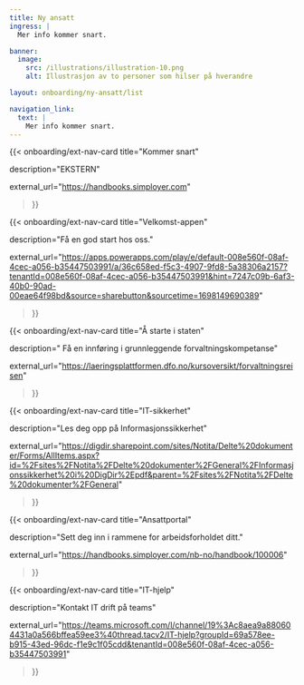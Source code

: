 ```yaml
---
title: Ny ansatt
ingress: |
  Mer info kommer snart.

banner:
  image:
    src: /illustrations/illustration-10.png
    alt: Illustrasjon av to personer som hilser på hverandre

layout: onboarding/ny-ansatt/list

navigation_link:
  text: |
    Mer info kommer snart.
---
```



{{< onboarding/ext-nav-card
  title="Kommer snart"

  description="EKSTERN"

  external_url="https://handbooks.simployer.com"
>}}

{{< onboarding/ext-nav-card
  title="Velkomst-appen"

  description="Få en god start hos oss."

  external_url="https://apps.powerapps.com/play/e/default-008e560f-08af-4cec-a056-b35447503991/a/36c658ed-f5c3-4907-9fd8-5a38306a2157?tenantId=008e560f-08af-4cec-a056-b35447503991&hint=7247c09b-6af3-40b0-90ad-00eae64f98bd&source=sharebutton&sourcetime=1698149690389"
>}}


{{< onboarding/ext-nav-card
  title="Å starte i staten"

  description=" Få en innføring i grunnleggende forvaltnings­kompetanse"

  external_url="https://laeringsplattformen.dfo.no/kursoversikt/forvaltningsreisen"
>}}


{{< onboarding/ext-nav-card
  title="IT-sikkerhet"

  description="Les deg opp på Informasjons­sikkerhet"

  external_url="https://digdir.sharepoint.com/sites/Notita/Delte%20dokumenter/Forms/AllItems.aspx?id=%2Fsites%2FNotita%2FDelte%20dokumenter%2FGeneral%2FInformasjonssikkerhet%20i%20DigDir%2Epdf&parent=%2Fsites%2FNotita%2FDelte%20dokumenter%2FGeneral"
>}}


{{< onboarding/ext-nav-card
  title="Ansattportal"

  description="Sett deg inn i rammene for arbeidsforholdet ditt."

  external_url="https://handbooks.simployer.com/nb-no/handbook/100006"
>}}


{{< onboarding/ext-nav-card
  title="IT-hjelp"

  description="Kontakt IT drift på teams"

  external_url="https://teams.microsoft.com/l/channel/19%3Ac8aea9a880604431a0a566bffea59ee3%40thread.tacv2/IT-hjelp?groupId=69a578ee-b915-43ed-96dc-f1e9c1f05cdd&tenantId=008e560f-08af-4cec-a056-b35447503991"
>}}
